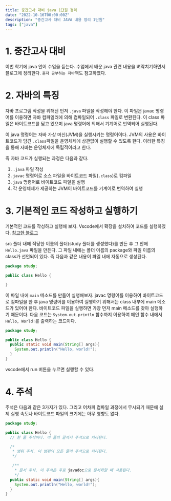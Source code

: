 ```yaml
---
title: 중간고사 대비 java 1단원 정리
date: "2022-10-16T00:00:00Z"
description: "중간고사 대비 JAVA 내용 정리 1단원"
tags: ["java"]
---
```


# 1. 중간고사 대비

이번 학기에 java 언어 수업을 듣는다. 수업에서 배운 java 관련 내용을 벼락치기하면서 블로그에 정리한다. `혼자 공부하는 자바`책도 참고하였다.

# 2. 자바의 특징

자바 프로그램 작성을 위해선 먼저 `.java` 파일을 작성해야 한다. 이 파일은 javac 명령어를 이용하면 자바 컴파일러에 의해 컴파일되어 `.class` 파일로 변환된다. 이 class 파일은 바이트코드를 담고 있으며 java 명령어에 의해서 기계어로 번역되어 실행된다.

이 java 명령어는 자바 가상 머신(JVM)을 실행시키는 명령어이다. JVM의 사용은 바이트코드가 담긴 `.class`파일을 운영체제에 상관없이 실행할 수 있도록 한다. 이러한 특징을 통해 자바는 운영체제에 독립적이라고 한다.

즉 자바 코드가 실행되는 과정은 다음과 같다.

1. `.java` 파일 작성
2. `javac` 명령어로 소스 파일을 바이트코드 파일(`.class`)로 컴파일
3. `java` 명령어로 바이트코드 파일을 실행
4. 각 운영체제가 제공하는 JVM이 바이트코드를 기계어로 번역하여 실행

# 3. 기본적인 코드 작성하고 실행하기

기본적인 코드를 작성하고 실행해 보자. Vscode에서 확장을 설치하여 코드를 실행하였다. [참고한 블로그](https://kangdanne.tistory.com/m/3)

src 폴더 내에 적당한 이름의 폴더(study 폴더를 생성했다)를 만든 후 그 안에 `Hello.java` 파일을 만든다. 그 파일 내에는 폴더 이름의 package와 파일 이름의 class가 선언되어 있다. 즉 다음과 같은 내용이 파일 내에 자동으로 생성된다.

```java
package study;

public class Hello {

}
```

이 파일 내에 `main` 메소드를 만들어 실행해보자. javac 명령어를 이용하여 바이트코드로 컴파일을 한 후 java 명령어를 이용하여 실행하기 위해서는 class 내부에 main 메소드가 있어야 한다. 바이트코드 파일을 실행하면 가장 먼저 main 메소드를 찾아 실행하기 때문이다. 다음 코드는 `System.out.println` 함수까지 이용하여 메인 함수 내에서 `Hello, World!`를 출력하는 코드이다.

```java
package study;

public class Hello {
  public static void main(String[] args){
    System.out.println("Hello, world!");
  }
}
```

vscode에서 run 버튼을 누르면 실행할 수 있다.

# 4. 주석

주석은 다음과 같은 3가지가 있다. 그리고 어차피 컴파일 과정에서 무시되기 때문에 실제 실행 속도나 바이트코드 파일의 크기에는 아무 영향도 없다.

```java
package study;

public class Hello {
  // 한 줄 주석이다. 이 줄의 끝까지 주석으로 처리된다.

  /*
   * 범위 주석. 이 범위의 모든 줄이 주석으로 처리된다.
   */

   /**
    * 문서 주석. 이 주석은 주로 javadoc으로 문서화할 때 사용된다.
    */
  public static void main(String[] args){
    System.out.println("Hello, world!");
  }
}

```
